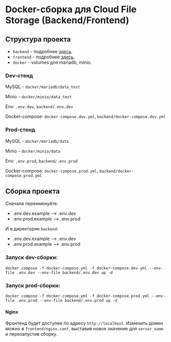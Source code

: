 # Docker-сборка для Cloud File Storage (Backend/Frontend)

## Структура проекта

- `backend` - подробнее [здесь](https://github.com/albakov/go-cloud-file-storage).
- `frontend` - подробнее [здесь](https://github.com/albakov/vue-cloud-file-storage).
- `docker` - volumes для mariadb, minio.

### Dev-стенд

MySQL - `docker/mariadb/data_test`

Minio - `docker/minio/data_test`

Env: `.env.dev`, `backend/.env.dev`

Docker-compose: `docker-compose.dev.yml`, `backend/docker-compose.dev.yml`

### Prod-стенд

MySQL - `docker/mariadb/data`

Minio - `docker/minio/data`

Env: `.env.prod`, `backend/.env.prod`

Docker-compose: `docker-compose.prod.yml`, `backend/docker-compose.prod.yml`

## Сборка проекта

Сначала переименуйте:

- .env.dev.example --> .env.dev
- .env.prod.example --> .env.prod

И в директории `backend`:

- .env.dev.example --> .env.dev
- .env.prod.example --> .env.prod

### Запуск dev-сборки:

```
docker compose -f docker-compose.yml -f docker-compose.dev.yml --env-file .env.dev --env-file backend/.env.dev up -d
```

### Запуск prod-сборки:

```
docker compose -f docker-compose.yml -f docker-compose.prod.yml --env-file .env.prod --env-file backend/.env.prod up -d
```

#### Nginx

Фронтенд будет доступен по адресу `http://localhost`. Изменить домен можно в `frontend/nginx.conf`, выставив новое значение для `server_name` и перезапустив сборку.

